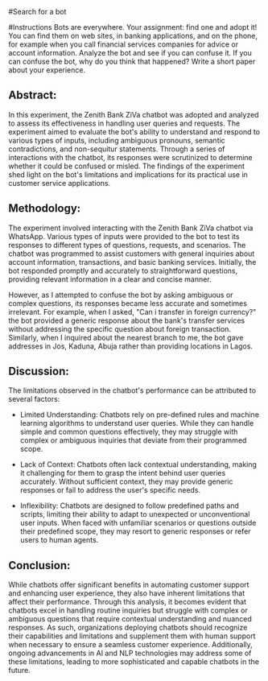 #Search for a bot

#Instructions
Bots are everywhere. Your assignment: find one and adopt it! You can find them on web sites, in banking applications, and on the phone, for example when you call financial services companies for advice or account information. Analyze the bot and see if you can confuse it. If you can confuse the bot, why do you think that happened? Write a short paper about your experience.



## Abstract:
In this experiment, the Zenith Bank ZiVa chatbot was adopted and analyzed to assess its effectiveness in handling user queries and requests. The experiment aimed to evaluate the bot's ability to understand and respond to various types of inputs, including ambiguous pronouns, semantic contradictions, and non-sequitur statements. Through a series of interactions with the chatbot, its responses were scrutinized to determine whether it could be confused or misled. The findings of the experiment shed light on the bot's limitations and implications for its practical use in customer service applications.

## Methodology:
The experiment involved interacting with the Zenith Bank ZiVa chatbot via WhatsApp. Various types of inputs were provided to the bot to test its responses to different types of questions, requests, and scenarios. The chatbot was programmed to assist customers with general inquiries about account information, transactions, and basic banking services. Initially, the bot responded promptly and accurately to straightforward questions, providing relevant information in a clear and concise manner.

However, as I attempted to confuse the bot by asking ambiguous or complex questions, its responses became less accurate and sometimes irrelevant. For example, when I asked, "Can i transfer in foreign currency?" the bot provided a generic response about the bank's transfer services without addressing the specific question about foreign transaction. Similarly, when I inquired about the nearest branch to me, the bot gave addresses in Jos, Kaduna, Abuja rather than providing locations in Lagos.

## Discussion:
The limitations observed in the chatbot's performance can be attributed to several factors:

- Limited Understanding: Chatbots rely on pre-defined rules and machine learning algorithms to understand user queries. While they can handle simple and common questions effectively, they may struggle with complex or ambiguous inquiries that deviate from their programmed scope.

- Lack of Context: Chatbots often lack contextual understanding, making it challenging for them to grasp the intent behind user queries accurately. Without sufficient context, they may provide generic responses or fail to address the user's specific needs.

- Inflexibility: Chatbots are designed to follow predefined paths and scripts, limiting their ability to adapt to unexpected or unconventional user inputs. When faced with unfamiliar scenarios or questions outside their predefined scope, they may resort to generic responses or refer users to human agents.

## Conclusion:
While chatbots offer significant benefits in automating customer support and enhancing user experience, they also have inherent limitations that affect their performance. Through this analysis, it becomes evident that chatbots excel in handling routine inquiries but struggle with complex or ambiguous questions that require contextual understanding and nuanced responses. As such, organizations deploying chatbots should recognize their capabilities and limitations and supplement them with human support when necessary to ensure a seamless customer experience. Additionally, ongoing advancements in AI and NLP technologies may address some of these limitations, leading to more sophisticated and capable chatbots in the future.
